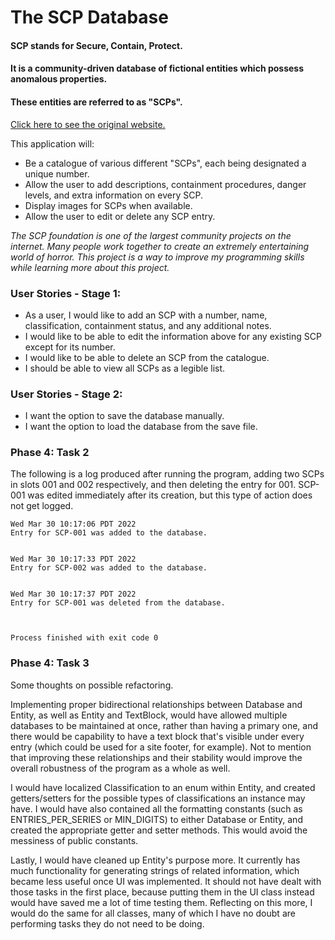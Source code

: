 # The SCP Database

#### SCP stands for Secure, Contain, Protect. 
#### It is a community-driven database of fictional entities which possess anomalous properties.
#### These entities are referred to as "SCPs".

[Click here to see the original website.](https://scp-wiki.wikidot.com/)

This application will:
- Be a catalogue of various different "SCPs", each being designated a unique number.
- Allow the user to add descriptions, containment procedures, danger levels, and extra information on every SCP.
- Display images for SCPs when available.
- Allow the user to edit or delete any SCP entry.

*The SCP foundation is one of the largest community projects on the internet. Many people work together to create
an extremely entertaining world of horror. This project is a way to improve my programming skills while learning more
about this project.*

### User Stories - Stage 1:
- As a user, I would like to add an SCP with a number, name, classification, containment status, and any additional notes.
- I would like to be able to edit the information above for any existing SCP except for its number.
- I would like to be able to delete an SCP from the catalogue.
- I should be able to view all SCPs as a legible list.
### User Stories - Stage 2:
- I want the option to save the database manually.
- I want the option to load the database from the save file.

### Phase 4: Task 2
The following is a log produced after running the program, adding two
SCPs in slots 001 and 002 respectively, and then deleting the entry 
for 001. SCP-001 was edited immediately after its creation, but this 
type of action does not get logged.

```
Wed Mar 30 10:17:06 PDT 2022
Entry for SCP-001 was added to the database.


Wed Mar 30 10:17:33 PDT 2022
Entry for SCP-002 was added to the database.


Wed Mar 30 10:17:37 PDT 2022
Entry for SCP-001 was deleted from the database.



Process finished with exit code 0
```

### Phase 4: Task 3
Some thoughts on possible refactoring.

Implementing proper bidirectional relationships between Database 
and Entity, as well as Entity and TextBlock, would have allowed multiple databases to be maintained at 
once, rather than having a primary one, and there would be capability to have a text block that's visible 
under every entry (which could be used for a site footer, for example). Not to mention that 
improving these relationships and their stability would improve the overall robustness of the program 
as a whole as well.

I would have localized Classification to an enum within  Entity, and created getters/setters for the 
possible types of classifications an instance may have. I would have also contained all the formatting 
constants (such as ENTRIES_PER_SERIES or MIN_DIGITS) to either Database or Entity, and created the 
appropriate getter and setter methods. This would avoid the messiness of public constants.

Lastly, I would have cleaned up Entity's purpose more. It currently has much functionality for generating 
strings of related information, which became less useful once UI was implemented. It should not have 
dealt with those tasks in the first place, because putting them in the UI class instead would have 
saved me a lot of time testing them. Reflecting on this more, I would do the same for all classes, 
many of which I have no doubt are performing tasks they do not need to be doing.